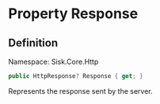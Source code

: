 # Property Response

## Definition
Namespace: Sisk.Core.Http

```csharp
public HttpResponse? Response { get; }
```

Represents the response sent by the server.

